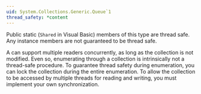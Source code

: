 ```yaml
---
uid: System.Collections.Generic.Queue`1
thread_safety: *content
---
```


Public static (`Shared` in Visual Basic) members of this type are thread safe. Any instance members are not guaranteed to be thread safe.  
  
 A <xref href="System.Collections.Generic.Queue`1"></xref> can support multiple readers concurrently, as long as the collection is not modified.  Even so, enumerating through a collection is intrinsically not a thread-safe procedure.  To guarantee thread safety during enumeration, you can lock the collection during the entire enumeration.  To allow the collection to be accessed by multiple threads for reading and writing, you must implement your own synchronization.



